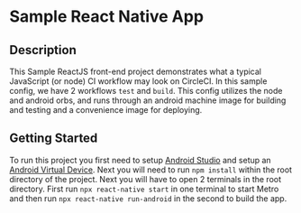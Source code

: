 # Sample React Native App

## Description

This Sample ReactJS front-end project demonstrates what a typical JavaScript (or node) CI workflow may look on CircleCI.
In this sample config, we have 2 workflows `test` and `build`. This config utilizes the node and android orbs, and runs through an android machine image for building and testing and a convenience image for deploying.

## Getting Started

To run this project you first need to setup [Android Studio](https://developer.android.com/studio/install) and setup an [Android Virtual Device](https://developer.android.com/studio/run/managing-avds). Next you will need to run `npm install` within the root directory of the project. Next you will have to open 2 terminals in the root directory.
First run `npx react-native start` in one terminal to start Metro and then run `npx react-native run-android` in the second to build the app.
